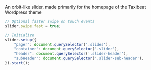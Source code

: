 An orbit-like slider, made primarily for the homepage of the Taxibeat Wordpress theme

```javascript
// Optional faster swipe on touch events
slider.swipe.fast = true;

// Initialize
slider.setup({
    "pager": document.querySelector('.slides'),
    "container": document.querySelector('.slider'), 
    "header": document.querySelector('.slider-header'),
    "subHeader": document.querySelector('.slider-sub-header'),
}).start();
```